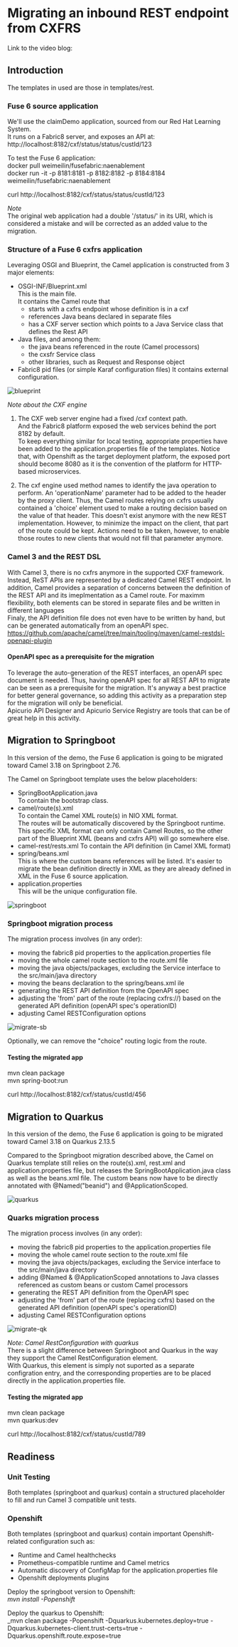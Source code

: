 # Migrating an inbound REST endpoint from CXFRS
Link to the video blog:  


## Introduction
The templates in used are those in templates/rest.  

### Fuse 6 source application
We'll use the claimDemo application, sourced from our Red Hat Learning System.  
It runs on a Fabric8 server, and exposes an API at:
http://localhost:8182/cxf/status/status/custId/123

To test the Fuse 6 application:  
docker pull weimeilin/fusefabric:naenablement  
docker run -it -p 8181:8181 -p 8182:8182 -p 8184:8184 weimeilin/fusefabric:naenablement

curl http://localhost:8182/cxf/status/status/custId/123

_Note_   
The original web application had a double '/status/' in its URI, which is considered a mistake and will be corrected as an added value to the migration. 

### Structure of a Fuse 6 cxfrs application
Leveraging OSGI and Blueprint, the Camel application is constructed from 3 major elements:
- OSGI-INF/Blueprint.xml  
This is the main file.  
It contains the Camel route that
  - starts with a cxfrs endpoint whose definition is in a cxf 
  - references Java beans declared in separate files
  - has a CXF server section which points to a Java Service class that defines the Rest API 
- Java files, and among them:
  - the java beans referenced in the route (Camel processors)
  - the cxsfr Service class
  - other libraries, such as Request and Response object
- Fabric8 pid files (or simple Karaf configuration files) 
It contains external configuration.  

![blueprint](images/cxfrs-blueprint.png?raw=true)
 
_Note about the CXF engine_   
1) The CXF web server engine had a fixed /cxf context path.  
And the Fabric8 platform exposed the web services behind the port 8182 by default.  
To keep everything similar for local testing, appropriate properties have been added to the application.properties file of the templates.
Notice that, with Openshift as the target deployment platform, the exposed port should become 8080 as it is the convention of the platform for HTTP-based microservices.

2) The cxf engine used method names to identify the java operation to perform.  An 'operationName' parameter had to be added to the header by the proxy client.  Thus, the Camel routes relying on cxfrs usually contained a 'choice' element used to make a routing decision based on the value of that header.  This doesn't exist anymore with the new REST implementation.  However, to minimize the impact on the client, that part of the route could be kept.  Actions need to be taken, however, to enable those routes to new clients that would not fill that parameter anymore.  

### Camel 3 and the REST DSL
With Camel 3, there is no cxfrs anymore in the supported CXF framework.  Instead, ReST APIs are represented by a dedicated Camel REST endpoint.  In addition, Camel provides a separation of concerns between the definition of the REST API and its imeplmentation as a Camel route.  For maximm flexibility, both elements can be stored in separate files and be written in different languages  
Finaly, the API definition file does not even have to be written by hand, but can be generated automatically from an openAPI spec.  
https://github.com/apache/camel/tree/main/tooling/maven/camel-restdsl-openapi-plugin  

#### OpenAPI spec as a prerequisite for the migration
To leverage the auto-generation of the REST interfaces, an openAPI spec document is needed.  Thus, having openAPI spec for all REST API to migrate can be seen as a prerequisite for the migration.  It's anyway a best practice for better general governance, so adding this activity as a preparation step for the migration will only be beneficial.  
Apicurio API Designer and Apicurio Service Registry are tools that can be of great help in this activity.

## Migration to Springboot
In this version of the demo, the Fuse 6 application is going to be migrated toward Camel 3.18 on Springboot 2.76.  

The Camel on Springboot template uses the below placeholders:  
- SpringBootApplication.java  
To contain the bootstrap class.   
- camel/route(s).xml  
To contain the Camel XML route(s) in NIO XML format.  
The routes will be automatically discovered by the Springboot runtime.  
This specific XML format can only contain Camel Routes, so the other part of the Blueprint XML (beans and cxfrs API) will go somewhere else.  
- camel-rest/rests.xml
To contain the API definition (in Camel XML format)
- spring/beans.xml  
This is where the custom beans references will be listed.  It's easier to migrate the bean definition directly in XML as they are already defined in XML in the Fuse 6 source application.
- application.properties  
This will be the unique configuration file.  

![springboot](images/rest-springboot.png?raw=true)
 

### Springboot migration process
The migration process involves (in any order):
- moving the fabric8 pid properties to the application.properties file
- moving the whole camel route section to the route.xml file
- moving the java objects/packages, excluding the Service interface to the src/main/java directory 
- moving the beans declaration to the spring/beans.xml ile
- generating the REST API definition from the OpenAPI spec
- adjusting the 'from' part of the route (replacing cxfrs://) based on the generated API definition (openAPI spec's operationID)
- adjusting Camel RESTConfiguration options  

![migrate-sb](images/migration-springboot-rest.png?raw=true)

Optionally, we can remove the "choice" routing logic from the route.

#### Testing the migrated app

mvn clean package  
mvn spring-boot:run  

curl http://localhost:8182/cxf/status/custId/456  



## Migration to Quarkus
In this version of the demo, the Fuse 6 application is going to be migrated toward Camel 3.18 on Quarkus 2.13.5  

Compared to the Springboot migration described above, the Camel on Quarkus template still relies on the route(s).xml, rest.xml and application.properties file, but releases the SpringBootApplication.java class as well as the beans.xml file.  The custom beans now have to be directly annotated with @Named("beanid") and @ApplicationScoped.

![quarkus](images/rest-quarkus.png?raw=true)

### Quarks migration process
The migration process involves (in any order):
- moving the fabric8 pid properties to the application.properties file
- moving the whole camel route section to the route.xml file
- moving the java objects/packages, excluding the Service interface to the src/main/java directory 
- adding @Named & @ApplicationScoped annotations to Java classes referenced as custom beans or custom Camel processors
- generating the REST API definition from the OpenAPI spec
- adjusting the 'from' part of the route (replacing cxfrs) based on the generated API definition (openAPI spec's operationID)
- adjusting Camel RESTConfiguration options 

![migrate-qk](images/migration-quarkus-rest.png?raw=true)

 
_Note: Camel RestConfiguration with quarkus_  
There is a slight difference between Springboot and Quarkus in the way they support the Camel RestConfiguration element.  
With Quarkus, this element is simply not suported as a separate configration entry, and the corresponding properties are to be placed directly in the application.properties file.  

#### Testing the migrated app
mvn clean package  
mvn quarkus:dev  

curl http://localhost:8182/cxf/status/custId/789  


## Readiness

### Unit Testing  
Both templates (springboot and quarkus) contain a structured placeholder to fill and run Camel 3 compatible unit tests.  

### Openshift  
Both templates (springboot and quarkus) contain important Openshift-related configuration such as:
- Runtime and Camel healthchecks  
- Prometheus-compatible runtime and Camel metrics 
- Automatic discovery of ConfigMap for the application.properties file
- Openshift deployments plugins  

Deploy the springboot version to Openshift:  
_mvn install -Popenshift_ 

Deploy the quarkus to Openshift:  
_mvn clean package -Popenshift -Dquarkus.kubernetes.deploy=true -Dquarkus.kubernetes-client.trust-certs=true -Dquarkus.openshift.route.expose=true

